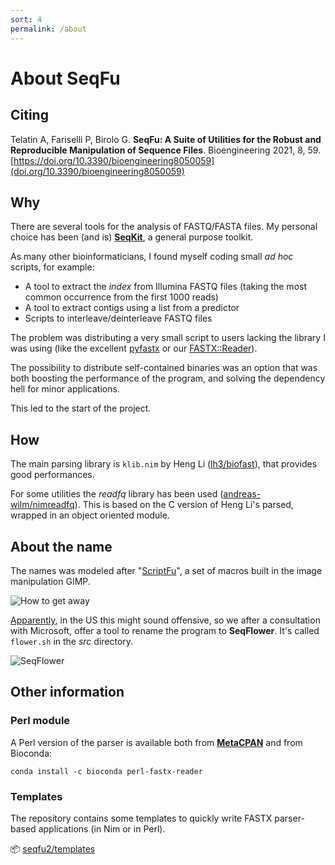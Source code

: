 ```yaml
---
sort: 4
permalink: /about
---
```


# About SeqFu

## Citing

Telatin A, Fariselli P, Birolo G. **SeqFu: A Suite of Utilities for the Robust and Reproducible Manipulation of Sequence Files**. Bioengineering 2021, 8, 59. 
[https://doi.org/10.3390/bioengineering8050059](doi.org/10.3390/bioengineering8050059)

## Why

There are several tools for the analysis of FASTQ/FASTA files.
My personal choice has been (and is) **[SeqKit](https://bioinf.shenwei.me/seqkit/)**,
a general purpose toolkit.

As many other bioinformaticians, I found myself coding small _ad hoc_ scripts, for example:
 * A tool to extract the _index_ from Illumina FASTQ files
(taking the most common occurrence from the first 1000 reads)
 * A tool to extract contigs using a list from a predictor
 * Scripts to interleave/deinterleave FASTQ files

The problem was distributing a very small script to users lacking the library I was using (like the excellent [pyfastx](https://pypi.org/project/pyfastx/) or our 
[FASTX::Reader](https://metacpan.org/release/FASTX-Reader)).

The possibility to distribute self-contained binaries was an option that was both
boosting the performance of the program, and solving the dependency hell for minor
applications.

This led to the start of the project.

## How

The main parsing library is `klib.nim` by Heng Li ([lh3/biofast](https://github.com/lh3/biofast)), that provides good performances.

For some utilities the *readfq* library has been used ([andreas-wilm/nimreadfq](https://github.com/andreas-wilm/nimreadfq)). This is based on the
C version of Heng Li's parsed, wrapped in an object oriented module.

## About the name

The names was modeled after "[ScriptFu](https://docs.gimp.org/en/gimp-concepts-script-fu.html)", a set of macros built in the image manipulation GIMP.

![How to get away]({{site.baseurl}}/img/howtoget.png)

[Apparently](https://twitter.com/StevenSalzberg1/status/1439704488508526599?s=20), in the US this might sound offensive, so we after a consultation with Microsoft, offer a tool to rename the program to **SeqFlower**. It's called `flower.sh` in the _src_ directory.

![SeqFlower]({{site.baseurl}}/img/flowers.png)


## Other information 
### Perl module
A Perl version of the parser is available both from 
**[MetaCPAN](https://metacpan.org/release/FASTX-Reader)** and from Bioconda:

```
conda install -c bioconda perl-fastx-reader
```

### Templates

The repository contains some templates to quickly write
FASTX parser-based applications (in Nim or in Perl).

:package: [seqfu2/templates](https://github.com/telatin/seqfu2/tree/main/templates)
